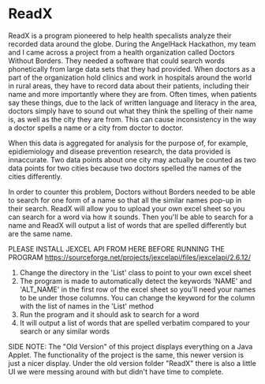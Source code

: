 # ReadX
ReadX is a program pioneered to help health specalists analyze their recorded data around the globe. During the AngelHack Hackathon, my team and I came across a project from a health organization called Doctors Without Borders. They needed a software that could search words phonetically from large data sets that they had provided. When doctors as a part of the organization hold clinics and work in hospitals around the world in rural areas, they have to record data about their patients, including their name and more importantly where they are from. Often times, when patients say these things, due to the lack of written language and literacy in the area, doctors simply have to sound out what they think the spelling of their name is, as well as the city they are from. This can cause inconsistency in the way a doctor spells a name or a city from doctor to doctor. 

When this data is aggregated for analysis for the purpose of, for example, epidiemiology and disease prevention research, the data provided is innaccurate. Two data points about one city may actually be counted as two data points for two cities because two doctors spelled the names of the cities differently.  

In order to counter this problem, Doctors without Borders needed to be able to search for one form of a name so that all the similar names pop-up in their search. ReadX will allow you to upload your own excel sheet so you can search for a word via how it sounds. Then you'll be able to search for a name and ReadX will output a list of words that are spelled differently but are the same name.  

PLEASE INSTALL JEXCEL API FROM HERE BEFORE RUNNING THE PROGRAM
  https://sourceforge.net/projects/jexcelapi/files/jexcelapi/2.6.12/

1. Change the directory in the 'List' class to point to your own excel sheet
2. The program is made to automatically detect the keywords 'NAME' and 'ALT_NAME' in the first row of the excel sheet so you'll need your names to be under those columns. You can change the keyword for the column with the list of names in the 'List' method
3. Run the program and it should ask to search for a word
4. It will output a list of words that are spelled verbatim compared to your search or any similar words

SIDE NOTE: The "Old Version" of this project displays everything on a Java Applet. The functionality of the project is the same, this newer version is just a nicer display. Under the old version folder "ReadX" there is also a little UI we were messing around with but didn't have time to complete. 

